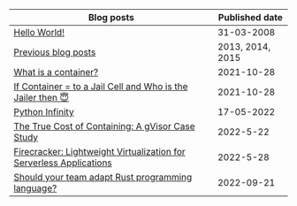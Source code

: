 Blog posts | Published date
------------ | -------------
[Hello World!](https://mahesh-maximus.github.io/mahesh/blog-posts/2008-03/31_hello-world.html) | 31-03-2008
[Previous blog posts](http://maheshdharmasena.blogspot.com/)|2013, 2014, 2015
[What is a container?](https://mahesh-maximus.github.io/mahesh/blog-posts/2021-10/28_what-is-a-container.html) | 2021-10-28
[If Container = to a Jail Cell and Who is the Jailer then 😇](https://mahesh-maximus.github.io/mahesh/blog-posts/2021-10/28_if-container-equals-to-a-Jail-cell-and-who-is-the-jailer.html)| 2021-10-28
[Python Infinity](https://mahesh-maximus.github.io/mahesh/blog-posts/2022-05/17_python-infinity.html)| 17-05-2022
[The True Cost of Containing: A gVisor Case Study]()|2022-5-22
[Firecracker: Lightweight Virtualization for Serverless Applications]()|2022-5-28
[Should your team adapt Rust programming language?](https://mahesh-maximus.github.io/mahesh/blog-posts/2022-09/21_Should-your-team-adapt-Rust-programming-language.html)|2022-09-21

